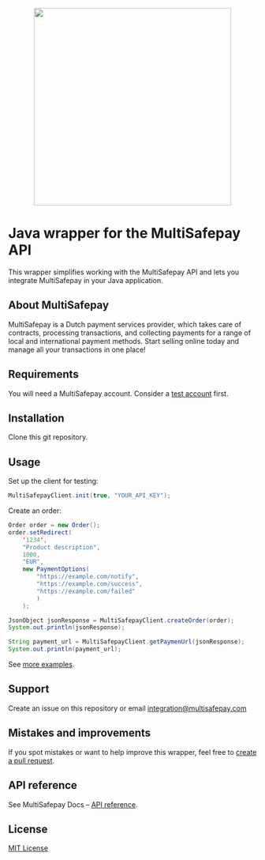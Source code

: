 <p align="center">
  <img src="https://www.multisafepay.com/img/multisafepaylogo.svg" width="400px" position="center">
</p>

# Java wrapper for the MultiSafepay API
This wrapper simplifies working with the MultiSafepay API and lets you integrate MultiSafepay in your Java application.

## About MultiSafepay
MultiSafepay is a Dutch payment services provider, which takes care of contracts, processing transactions, and collecting payments for a range of local and international payment methods. Start selling online today and manage all your transactions in one place!

## Requirements
You will need a MultiSafepay account. Consider a [test account](https://testmerchant.multisafepay.com/signup) first.

## Installation
Clone this git repository.

## Usage
Set up the client for testing:

```java
MultiSafepayClient.init(true, "YOUR_API_KEY");
```
Create an order:

```java
Order order = new Order();
order.setRedirect(
    '1234', 
    "Product description",
    1000, 
    "EUR", 
    new PaymentOptions(
        "https://example.com/notify",
        "https://example.com/success",
        "https://example.com/failed"
        )
    );

JsonObject jsonResponse = MultiSafepayClient.createOrder(order);
System.out.println(jsonResponse);

String payment_url = MultiSafepayClient.getPaymenUrl(jsonResponse);
System.out.println(payment_url);
```

See [more examples](https://github.com/MultiSafepay/Java/tree/master/src/com/MspIntegration/tests).

## Support

Create an issue on this repository or email <a href="mailto:integration@multisafepay.com">integration@multisafepay.com</a>

## Mistakes and improvements 
If you spot mistakes or want to help improve this wrapper, feel free to [create a pull request](https://github.com/MultiSafepay/Java/pulls).

## API reference
See MultiSafepay Docs – [API reference](https://docs.multisafepay.com/api/).

## License
[MIT License](https://github.com/MultiSafepay/Java/blob/master/LICENSE)

